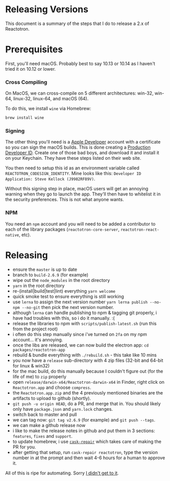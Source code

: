 # Releasing Versions

This document is a summary of the steps that I do to release a 2.x of Reactotron.

# Prerequisites

First, you'll need macOS. Probably best to say 10.13 or 10.14 as I haven't tried it on 10.12 or lower.

### Cross Compiling

On MacOS, we can cross-compile on 5 different architectures: win-32, win-64, linux-32, linux-64, and macOS (64).

To do this, we install `wine` via Homebrew:

```sh
brew install wine
```

### Signing

The other thing you'll need is a [Apple Developer](https://developer.apple.com) account with a certificate so you can sign the macOS builds. This is done creating a [Production Developer ID](https://developer.apple.com/account/mac/certificate/distribution/create). Create one of those bad boys, and download it and install it on your Keychain. They have these steps listed on their web site.

You then need to setup this id as an environment variable called `REACTOTRON_CODESIGN_IDENTITY`. Mine looks like this: `Developer ID Application: Steve Kellock (J9982RF89V)`.

Without this signing step in place, macOS users will get an annoying warning when they go to launch the app. They'll then have to whitelist it in the security preferences. This is not what anyone wants.

### NPM

You need an `npm` account and you will need to be added a contributor to each of the library packages (`reactotron-core-server`, `reactotron-react-native`, etc).

# Releasing

- ensure the `master` is up to date
- branch to `build-2.6.9` (for example)
- wipe out the `node_modules` in the root directory
- `yarn` in the root directory
- re-(install|build|test|lint) everything `yarn welcome`
- quick smoke test to ensure everything is still working
- use `lerna` to assign the next version number `yarn lerna publish --no-npm --no-git` then pick the next version number.
- although `lerna` can handle publishing to npm & tagging git properly, i have had troubles with this, so i do it manually. :(
- release the libraries to npm with `scripts/publish-latest.sh` (run this from the project root)
- i often do this step manually since i've turned on `2fa` on my npm account... it's annoying.
- once the libs are released, we can now build the electron app: `cd packages/reactotron-app`
- rebuild & bundle everything with `./rebuild.sh` - this take like 10 mins
- you now have a `release` sub-directory with 4 zip files (32-bit and 64-bit for linux & win32)
- for the mac build, do this manually because I couldn't figure out (for the life of me) to `zip` properly
- open `release/darwin-x64/Reactotron-darwin-x64` in Finder, right click on `Reactotron.app` and choose `compress`.
- the `Reactotron.app.zip` and the 4 previously mentioned binaries are the artifacts to upload to github (shortly).
- `git push -u origin HEAD`, do a PR, and merge that in. You should likely only have `package.json` and `yarn.lock` changes.
- switch back to master and pull
- we can tag now: `git tag v2.6.9` (for example) and `git push --tags`.
- we can make a github release now
- i like to make the release notes in github and put them in 3 sections: `features`, `fixes` and `support`.
- to update homebrew, i use [`cask-repair`](https://github.com/Homebrew/homebrew-cask/blob/master/CONTRIBUTING.md) which takes care of making the PR for you.
- after getting that setup, run `cask-repair reactotron`, type the version number in at the prompt and then wait 4-6 hours for a human to approve it.

All of this is ripe for automating. Sorry [I didn't get to it](https://i2.wp.com/sciencefiles.org/wp-content/uploads/2017/12/Diakonie-Berlin-Cartoon.jpg?ssl=1).
